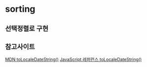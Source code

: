 # sorting

## 선택정렬로 구현

## 참고사이트

[MDN toLocaleDateString()](https://developer.mozilla.org/en-US/docs/Web/JavaScript/Reference/Global_Objects/Date/toLocaleDateString)
[JavaScript 레퍼런스 toLocaleDateString()](<http://www.devdic.com/javascript/refer/native/method:1285/toLocaleDateString()>)
